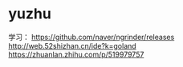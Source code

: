 # yuzhu

学习：
https://github.com/naver/ngrinder/releases
http://web.52shizhan.cn/ide?k=goland
https://zhuanlan.zhihu.com/p/519979757
